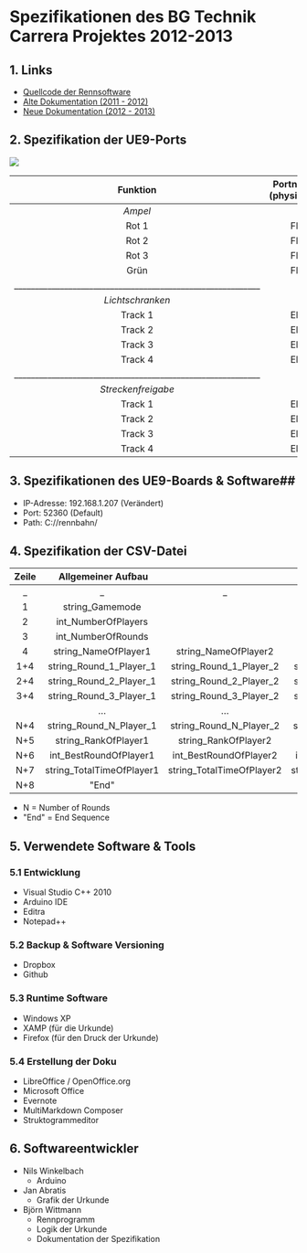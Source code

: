 # Spezifikationen des BG Technik Carrera Projektes 2012-2013 #

## 1. Links ##

* [Quellcode der Rennsoftware](https://github.com/schattenan/EschwegeCarreraProjectInC)
* [Alte Dokumentation (2011 - 2012)](http://swege.github.io/Carrera/index.html)
* [Neue Dokumentation (2012 - 2013)](https://github.com/schattenan/EschwegeCarreraProjectInC/blob/master/Technologie.pdf)


## 2. Spezifikation der UE9-Ports ##

![](http://swege.github.io/Carrera/_images/UE9_Ports.png)

| Funktion | Portnummer (physikalisch)| Portnummer Software| 
| :-----:	| :-------:	| :---: | 
| *Ampel*              |||  
| Rot 1 | FIO1          | 0 | 
| Rot 2 | FIO2          | 1 |
| Rot 3 | FIO3          | 2 |
| Grün  | FIO4          | 3 |  
| ___________________________________________________________|||
| *Lichtschranken*   |||
| Track 1 | EIO1 | 8 |
| Track 2 | EIO2 | 9 |
| Track 3 | EIO3 | 10 |
| Track 4 | EIO4 | 11 |  
| ___________________________________________________________|||
| *Streckenfreigabe* |||  
| Track 1 | EIO4 | 12 |
| Track 2 | EIO5 | 13 |
| Track 3 | EIO6 | 14 |
| Track 4 | EIO7 | 15 |


## 3. Spezifikationen des UE9-Boards & Software##

* IP-Adresse: 192.168.1.207 (Verändert)
* Port: 52360 (Default)
* Path: C://rennbahn/

## 4. Spezifikation der CSV-Datei ##

| Zeile | Allgemeiner Aufbau ||||  
| :---: | :------:	| :------:	| :------:	| :------:	|  
| _ | _ | _ | _ | _ |
| 1 |string_Gamemode | | | |  
| 2 |int_NumberOfPlayers | | | | |  
| 3|int_NumberOfRounds | | | | 
| 4|string_NameOfPlayer1 | string_NameOfPlayer2 | string_NameOfPlayer3 | string_NameOfPlayer4 |  
| 1+4|string_Round_1_Player_1 | string_Round_1_Player_2 | string_Round_1_Player_3 | string_Round_1_Player_4 |  
| 2+4|string_Round_2_Player_1 | string_Round_2_Player_2 | string_Round_2_Player_3 | string_Round_2_Player_4 |  
| 3+4|string_Round_3_Player_1 | string_Round_3_Player_2 |   string_Round_3_Player_3 | string_Round_3_Player_4 |  
| | …|…|…|…| 
| N+4|string_Round_N_Player_1 | string_Round_N_Player_2 | string_Round_N_Player_3 | string_Round_N_Player_4 | 
| N+5|string_RankOfPlayer1 |  string_RankOfPlayer2 |  string_RankOfPlayer3 |  string_RankOfPlayer4 |  
| N+6|int_BestRoundOfPlayer1 | int_BestRoundOfPlayer2 | int_BestRoundOfPlayer3 | int_BestRoundOfPlayer4 |  
| N+7|string_TotalTimeOfPlayer1 | string_TotalTimeOfPlayer2 | string_TotalTimeOfPlayer3 | string_TotalTimeOfPlayer4 |  
| N+8|"End" | | | |  

* N = Number of Rounds
* "End" = End Sequence

## 5. Verwendete Software & Tools ##

### 5.1 Entwicklung ###

* Visual Studio C++ 2010
* Arduino IDE
* Editra
* Notepad++

### 5.2 Backup & Software Versioning ###
* Dropbox 
* Github

### 5.3 Runtime Software ###

* Windows XP
* XAMP (für die Urkunde)
* Firefox (für den Druck der Urkunde)

### 5.4 Erstellung der Doku ###

* LibreOffice / OpenOffice.org
* Microsoft Office
* Evernote
* MultiMarkdown Composer
* Struktogrammeditor

## 6. Softwareentwickler ##

* Nils Winkelbach 
	* Arduino
* Jan Abratis 
 	* Grafik der Urkunde 
* Björn Wittmann 
	* Rennprogramm
	* Logik der Urkunde
	* Dokumentation der Spezifikation
